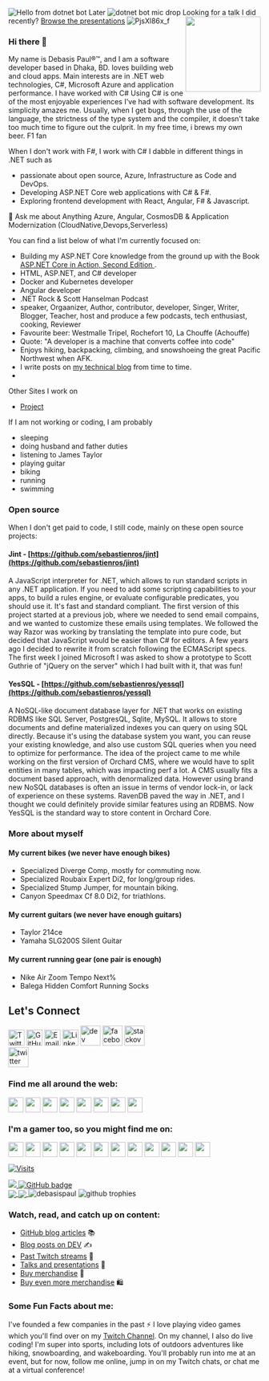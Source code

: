
![Hello from dotnet bot](https://github.com/dotnet/brand/blob/main/dotnet-bot-illustrations/dotnet-bot/dotnet-bot_presenting.png "Dotnet-bot-presenting")
Later      ![dotnet bot mic drop](https://github.com/dotnet/brand/blob/main/dotnet-bot-illustrations/dotnet-bot/dotnet-bot_mic-drop.png "Dotnet-bot-mic-drop")
Looking for a talk I did recently? [Browse the presentations](https://sites.google.com/view/debasispaul/) <img align="right" width="150" height="150" src="https://github.com/MishManners/MishManners/blob/master/My-OctocatsShortest.gif"></a> ![PjsXl86x_f](https://user-images.githubusercontent.com/8848622/133393437-5b634d45-a202-4869-8860-63c004562b39.jpg) 

### Hi there 👋 
My name is Debasis Paul®™, and I am a software developer based in Dhaka, BD. loves building web and cloud apps. Main interests are in .NET web technologies, C#, Microsoft Azure and application performance. I have worked with C# Using C# is one of the most enjoyable experiences I've had with software development. Its simplicity amazes me. Usually, when I get bugs, through the use of the language, the strictness of the type system and the compiler, it doesn't take too much time to figure out the culprit. In my free time, i brews my own beer. F1 fan

When I don't work with F#, I work with C# I dabble in different things in .NET such as 
- passionate about open source, Azure, Infrastructure as Code and DevOps.
- Developing ASP.NET Core web applications with C# & F#.
- Exploring frontend development with React, Angular, F# & Javascript.

💬 Ask me about Anything Azure, Angular, CosmosDB & Application Modernization (CloudNative,Devops,Serverless)

You can find a list below of what I'm currently focused on:
- Building my ASP.NET Core knowledge from the ground up with the Book [ASP.NET Core in Action, Second Edition ](https://www.amazon.com/ASP-NET-Core-Action-Second-Andrew/dp/1617298301).
- HTML, ASP.NET, and C# developer 
- Docker and Kubernetes developer
- Angular developer
- .NET Rock & Scott Hanselman Podcast
- speaker, Orgaanizer, Author, contributor, developer, Singer, Writer, Blogger, Teacher, host and produce a few podcasts, tech enthusiast, cooking, Reviewer
- Favourite beer: Westmalle Tripel, Rochefort 10, La Chouffe (Achouffe)
- Quote: "A developer is a machine that converts coffee into code"
- Enjoys hiking, backpacking, climbing, and snowshoeing the great Pacific Northwest when AFK.
- I write posts on [my technical blog](https://sites.google.com/view/debasispaul/) from time to time.
- 
Other Sites I work on
- [Project](https://sites.google.com/view/debasispaul/)

If I am not working or coding, I am probably 
- sleeping
- doing husband and father duties
- listening to James Taylor
- playing guitar
- biking
- running
- swimming

### Open source

When I don't get paid to code, I still code, mainly on these open source projects:
#### Jint - [https://github.com/sebastienros/jint](https://github.com/sebastienros/jint) 
A JavaScript interpreter for .NET, which allows to run standard scripts in any .NET application. If you need to add some scripting capabilities to your apps, to build a rules engine, or evaluate configurable predicates, you should use it. It's fast and standard compliant. 
The first version of this project started at a previous job, where we needed to send email compains, and we wanted to customize these emails using templates. We followed the way Razor was working by translating the template into pure code, but decided that JavaScript would be easier than C# for editors. A few years ago I decided to rewrite it from scratch following the ECMAScript specs. The first week I joined Microsoft I was asked to show a prototype to Scott Guthrie of "jQuery on the server" which I had built with it, that was fun!

#### YesSQL - [https://github.com/sebastienros/yessql](https://github.com/sebastienros/yessql) 
A NoSQL-like document database layer for .NET that works on existing RDBMS like SQL Server, PostgresQL, Sqlite, MySQL. It allows to store documents and define materialized indexes you can query on using SQL directly. Because it's using the database system you want, you can reuse your existing knowledge, and also use custom SQL queries when you need to optimize for performance.
The idea of the project came to me while working on the first version of Orchard CMS, where we would have to split entities in many tables, which was impacting perf a lot. A CMS usually fits a document based approach, with denormalized data. However using brand new NoSQL databases is often an issue in terms of vendor lock-in, or lack of experience on these systems. RavenDB paved the way in .NET, and I thought we could definitely provide similar features using an RDBMS. Now YesSQL is the standard way to store content in Orchard Core.

### More about myself

#### My current bikes (we never have enough bikes)
- Specialized Diverge Comp, mostly for commuting now.
- Specialized Roubaix Expert Di2, for long/group rides.
- Specialized Stump Jumper, for mountain biking.
- Canyon Speedmax Cf 8.0 Di2, for triathlons.

#### My current guitars (we never have enough guitars)
- Taylor 214ce
- Yamaha SLG200S Silent Guitar

#### My current running gear (one pair is enough)
- Nike Air Zoom Tempo Next%
- Balega Hidden Comfort Running Socks


Let's Connect 
-------------
[<img height="32" width="32" src="https://unpkg.com/simple-icons@v4/icons/twitter.svg" alt="Twitter" />](https://twitter.com/thedebasispaul)
[<img height="32" width="32" src="https://unpkg.com/simple-icons@v4/icons/github.svg" alt="GitHub" />](https://github.com/debasispaul/)
[<img height="32" width="32" src="https://unpkg.com/simple-icons@v4/icons/telegram.svg" alt="Email" />](https://sites.google.com/view/debasispaul/)
[<img height="32" width="32" src="https://unpkg.com/simple-icons@v4/icons/linkedin.svg" alt="LinkedIn" />](https://www.linkedin.com/in/debasispaul/)
[<img src='https://cdn.jsdelivr.net/npm/simple-icons@3.0.1/icons/dev-dot-to.svg' alt='dev' height='40'>](https://dev.to/debasispaul)
[<img src='https://cdn.jsdelivr.net/npm/simple-icons@3.0.1/icons/facebook.svg' alt='facebook' height='40'>](https://www.facebook.com/thedebasispaul)
[<img src='https://cdn.jsdelivr.net/npm/simple-icons@3.0.1/icons/stackoverflow.svg' alt='stackoverflow' height='40'>](https://stackoverflow.com/)  
[<img src='https://cdn.jsdelivr.net/npm/simple-icons@3.0.1/icons/twitch.svg' alt='twitter' height='40'>](https://www.twitch.tv/debasispaul)

### Find me all around the web:
<p align="left">
<a href="http://twitter.com/thedebasispaul" target="blank"><img align="center" src="https://github.com/mishmanners/MishManners/blob/master/socials/twitter%20(2).png" alt="" height="30" /></a>
<a href="http://linkedin.com/in/debasispaul" target="blank"><img align="center" src="https://github.com/mishmanners/MishManners/blob/master/socials/transparent-Linkedin-logo-icon.png" alt="" height="30" /></a>
<a href="http://instagram.com/debasispaul" target="blank"><img align="center" src="https://github.com/mishmanners/MishManners/blob/master/socials/instagram.png" alt="" height="30" /></a>
<a href="http://twitch.tv/debasispaul" target="blank"><img align="center" src="https://github.com/mishmanners/MishManners/blob/master/socials/twitch.png" alt="" height="30" /></a>
<a href="http://youtube.com/c/" target="blank"><img align="center" src="https://github.com/mishmanners/MishManners/blob/master/socials/youtube.png" alt="" height="30" /></a>
<a href="https://sites.google.com/view/debasispaul/" target="blank"><img align="center" src="https://github.com/mishmanners/MishManners/blob/master/socials/chrome.png" alt="" height="30" /></a>
<a href="[https://hackathongoddess.wordpress.com/](https://sites.google.com/view/debasispaul/)" target="blank"><img align="center" src="https://github.com/mishmanners/MishManners/blob/master/socials/chrome.png" alt="" height="30" /></a>
<a href="https://dev.to/debasispaul" target="blank"><img align="center" src="https://github.com/mishmanners/MishManners/blob/master/socials/devto.png" alt="" height="30" /></a>
</p>

### I'm a gamer too, so you might find me on:
<a href="https://discordapp.com/invite/f4NFzFt" target="blank"><img align="center" src="https://github.com/mishmanners/MishManners/blob/master/Game%20Icons/discord.png" height="30" /></a>
<a href=" https://sites.google.com/view/debasispaul/" target="blank"><img align="center" src="https://github.com/mishmanners/MishManners/blob/master/Game%20Icons/ESO.png" height="30" /></a> 
<a href="https://sites.google.com/view/debasispaul/ " target="blank"><img align="center" src="https://github.com/mishmanners/MishManners/blob/master/Game%20Icons/Epic.png" height="30" /></a> 
<a href=" https://sites.google.com/view/debasispaul/" target="blank"><img align="center" src="https://github.com/mishmanners/MishManners/blob/master/Game%20Icons/LoL.png" height="30" /></a>
<a href="https://sites.google.com/view/debasispaul/ " target="blank"><img align="center" src="https://github.com/mishmanners/MishManners/blob/master/Game%20Icons/Battlenet.png" height="30" /></a>
<a href=" https://sites.google.com/view/debasispaul/" target="blank"><img align="center" src="https://github.com/mishmanners/MishManners/blob/master/Game%20Icons/Xbox.png" height="30" /></a> 
<a href=" https://sites.google.com/view/debasispaul/" target="blank"><img align="center" src="https://github.com/mishmanners/MishManners/blob/master/Game%20Icons/PS.png" height="30" /></a> 
<a href="https://sites.google.com/view/debasispaul/" target="blank"><img align="center" src="https://github.com/mishmanners/MishManners/blob/master/Game%20Icons/PoGo.png" height="30" /></a> 
<a href="https://sites.google.com/view/debasispaul/" target="blank"><img align="center" src="https://github.com/mishmanners/MishManners/blob/master/Game%20Icons/Shadowverse.png" height="30" /></a> 
<a href="https://sites.google.com/view/debasispaul/" target="blank"><img align="center" src="https://github.com/mishmanners/MishManners/blob/master/Game%20Icons/Steam.png" height="30" /></a>
<a href="https://sites.google.com/view/debasispaul/" target="blank"><img align="center" src="https://github.com/mishmanners/MishManners/blob/master/Game%20Icons/Switch.png" height="30" /></a>
<a href="https://sites.google.com/view/debasispaul/" target="blank"><img align="center" src="https://github.com/mishmanners/MishManners/blob/master/Game%20Icons/arena.png" height="30" /></a>

[![Visits](https://badges.pufler.dev/visits/AndriySvyryd/AndriySvyryd?style=flat-square)](https://badges.pufler.dev)
</details>
<a href="http://twitter.com/thedebasispaul">
    <img src="https://img.shields.io/twitter/follow/thedebasispaul?label=Twitter&logo=twitter&style=for-the-badge" />
</a>
<a href="https://github.com/debasispaul?tab=followers">
    <img src="https://img.shields.io/github/followers/debasispaul?label=Followers&logo=GitHub&style=for-the-badge" alt="GitHub badge" />
</a> </br>
<a href="https://github.com/debasispaul">
  <img align="center" src="https://github-readme-stats.vercel.app/api?username=debasispaul&count_private=true&show_icons=true" />
</a>
<a href="https://github.com/debasispaul">
  <img align="center" src="https://github-readme-stats.vercel.app/api/top-langs/?username=debasispaul&count_private=true&show_icons=true&layout=compact" />
</a>
<img src="https://github-readme-streak-stats.herokuapp.com/?user=debasispaul&theme=prussian" alt="debasispaul" />
<img alig src="https://github-profile-trophy.vercel.app/?username=debasispaul&margin-w=8&column=4&theme=darkhub&no-frame=true" alt="github trophies" />

### Watch, read, and catch up on content:
- [GitHub blog articles](https://github.blog/author/debasispaul/) :books:
- [Blog posts on DEV](https://dev.to/debasispaul) ✍️
- [Past Twitch streams](https://www.twitch.tv/debasispaul/videos?filter=highlights&sort=time) 🎥
- [Talks and presentations](https://debasispaul.wordpress.com/recorded-presentations/) 📣
- [Buy merchandise](https://merch.streamelements.com/debasispaul/) 🛒
- [Buy even more merchandise](https://www.redbubble.com/people/debasispaul/shop) 🛍️

### Some Fun Facts about me:
I've founded a few companies in the past :zap: I love playing video games which you'll find over on my [Twitch Channel](http://twitch.tv/debasispaul). On my channel, I also do live coding! I'm super into sports, including lots of outdoors adventures like hiking, snowboarding, and wakeboarding. You'll probably run into me at an event, but for now, follow me online, jump in on my Twitch chats, or chat me at a virtual conference!
